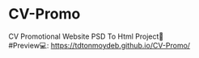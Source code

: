 # CV-Promo
CV Promotional Website PSD To Html Project🤵  
#Preview💻: https://tdtonmoydeb.github.io/CV-Promo/

